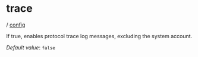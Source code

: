 # trace

/ [config](/ref/config/index.md)

If true, enables protocol trace log messages,
excluding the system account.

_Default value_: `false`
